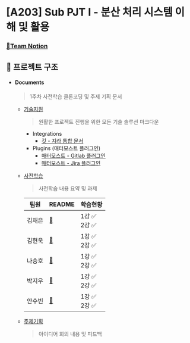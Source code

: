 # [A203] Sub PJT I - 분산 처리 시스템 이해 및 활용

### [💫Team Notion](https://www.notion.so/jiu-park/8d8a98436ed448d38bc4381f707df3b5)

## 🧩 프로젝트 구조

- #### Documents

  > 1주차 사전학습 클론코딩 및 주제 기획 문서

  - [기술지원](./Document/기술지원)

    > 원활한 프로젝트 진행을 위한 모든 기술 솔루션 마크다운

    - Integrations 
      - [깃 - 지라 통합 문서](./Document/기술지원/Integrations/Jira_Integration.md)
    - Plugins (매터모스트 플러그인)
      - [매터모스트 - Gitlab 플러그인](./Document/기술지원/Plugins/Gitlab.md)
      - [매터모스트 - Jira 플러그인](./Document/기술지원/Plugins/Jira.md)

  - [사전학습](./Document/사전학습)

    > 사전학습 내용 요약 및 과제

    | 팀원   | README                          | 학습현황         |
    | ------ | ------------------------------- | ---------------- |
    | 김채은 | [🔗](./Document/사전학습/김채은) | 1강 ✅<br />2강 ✅ |
    | 김현욱 | [🔗](./Document/사전학습/김현욱) | 1강 ✅<br />2강 ✅ |
    | 나승호 | [🔗](./Document/사전학습/나승호) | 1강 ✅<br />2강 ✅ |
    | 박지우 | [🔗](./Document/사전학습/박지우) | 1강 ✅<br />2강 ✅ |
    | 안수빈 | [🔗](./Document/사전학습/안수빈) | 1강 ✅<br />2강 ✅ |

  - [주제기획](./Document/주제기획)

    > 아이디어 회의 내용 및 피드백





